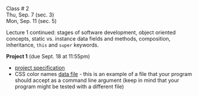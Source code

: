 
<div class="lecture2">

<div class="column_date">

Class # 2 <br> 
Thu, Sep. 7 (sec. 3)<br>
Mon, Sep. 11 (sec. 5)  


</div>

<div class="column_materials">
<p markdown="block">

Lecture 1 continued: stages of software development,
object oriented concepts, static vs. instance data fields
and methods, composition, inheritance, `this` and `super` keywords. 


</p>
</div>

<div class="column_assign">
<p markdown="block">

__Project 1__ (due Sept. 18 at 11:55pm)

- [project specification](hwk/project1.pdf)
- CSS color names [data file](hwk/color_list.txt) - this is an example of a file that your program should
accept as a command line argument (keep in mind that your program might be tested with a different file) 

</p>
</div>
    
</div>
